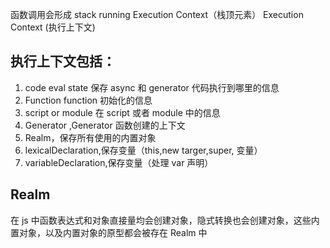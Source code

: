 函数调用会形成 stack
running Execution Context（栈顶元素）
Execution Context (执行上下文)

## 执行上下文包括：

1. code eval state 保存 async 和 generator 代码执行到哪里的信息
2. Function function 初始化的信息
3. script or module 在 script 或者 module 中的信息
4. Generator ,Generator 函数创建的上下文
5. Realm，保存所有使用的内置对象
6. lexicalDeclaration,保存变量（this,new targer,super, 变量）
7. variableDeclaration,保存变量（处理 var 声明）

## Realm

在 js 中函数表达式和对象直接量均会创建对象，隐式转换也会创建对象，这些内置对象，以及内置对象的原型都会被存在 Realm 中
